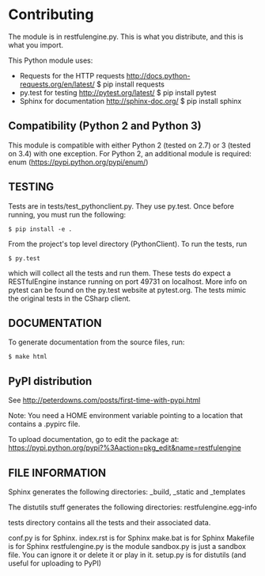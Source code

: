 Contributing
============
The module is in restfulengine.py.  This is what you distribute, and this is
what you import.

This Python module uses:
* Requests for the HTTP requests
    http://docs.python-requests.org/en/latest/
    $ pip install requests
* py.test for testing
    http://pytest.org/latest/
    $ pip install pytest
* Sphinx for documentation
    http://sphinx-doc.org/
    $ pip install sphinx
    
Compatibility (Python 2 and Python 3)
-------------------------------------
This module is compatible with either Python 2 (tested on 2.7) or 3
(tested on 3.4) with one exception.  For Python 2, an additional module
is required: enum (https://pypi.python.org/pypi/enum/)

TESTING
-------
Tests are in tests/test_pythonclient.py. They use py.test. Once before running,
you must run the following:

    $ pip install -e .

From the project's top level directory (PythonClient).  To run the tests, run

    $ py.test

which will collect all the tests and run them.  These tests do expect a
RESTfulEngine instance running on port 49731 on localhost.  More info on
pytest can be found on the py.test website at pytest.org.  The tests mimic
the original tests in the CSharp client.


DOCUMENTATION
-------------
To generate documentation from the source files, run:

    $ make html


PyPI distribution
-----------------
See http://peterdowns.com/posts/first-time-with-pypi.html

Note: You need a HOME environment variable pointing to a location that contains
a .pypirc file.

To upload documentation, go to edit the package at:
https://pypi.python.org/pypi?%3Aaction=pkg_edit&name=restfulengine


FILE INFORMATION
----------------
Sphinx generates the following directories:
    _build, _static and _templates

The distutils stuff generates the following directories:
    restfulengine.egg-info

tests directory contains all the tests and their associated data.

conf.py is for Sphinx.
index.rst is for Sphinx
make.bat is for Sphinx
Makefile is for Sphinx
restfulengine.py is the module
sandbox.py is just a sandbox file. You can ignore it or delete it or play in it.
setup.py is for distutils (and useful for uploading to PyPI)